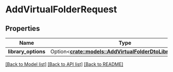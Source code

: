 # AddVirtualFolderRequest

## Properties

Name | Type | Description | Notes
------------ | ------------- | ------------- | -------------
**library_options** | Option<[**crate::models::AddVirtualFolderDtoLibraryOptions**](AddVirtualFolderDto_LibraryOptions.md)> |  | [optional]

[[Back to Model list]](../README.md#documentation-for-models) [[Back to API list]](../README.md#documentation-for-api-endpoints) [[Back to README]](../README.md)


